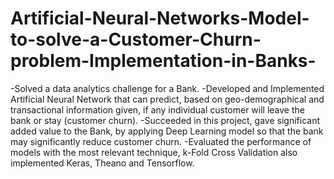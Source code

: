 # Artificial-Neural-Networks-Model-to-solve-a-Customer-Churn-problem-Implementation-in-Banks-
-Solved a data analytics challenge for a Bank. -Developed and Implemented Artificial Neural Network that can predict, based on geo-demographical and transactional information given, if any individual customer will leave the bank or stay (customer churn).  -Succeeded in this project, gave significant added value to the Bank, by applying Deep Learning model so that the bank may significantly reduce customer churn. -Evaluated the performance of models with the most relevant technique, k-Fold Cross Validation also implemented Keras, Theano and Tensorflow.

